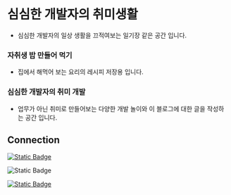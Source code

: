 # 심심한 개발자의 취미생활
- 심심한 개발자의 일상 생활을 끄적여보는 일기장 같은 공간 입니다.

### 자취생 밥 만들어 먹기
- 집에서 해먹어 보는 요리의 레시피 저장용 입니다.

### 심심한 개발자의 취미 개발
- 업무가 아닌 취미로 만들어보는 다양한 개발 놀이와 이 블로그에 대한 글을 작성하는 공간 입니다.

## Connection
[![Static Badge](https://img.shields.io/badge/Blog-222222?logo=githubpages&logoSize=auto&style=for-the-badge)](https://ballboydev.github.io/)

![Static Badge](https://img.shields.io/badge/yswgood0329%40gmail.com-EA4335?style=for-the-badge&logo=gmail&logoColor=EA4335&label=gmail&labelColor=FFFFFF)

[![Static Badge](https://img.shields.io/badge/%40ballboy.329-FFFFFF?style=for-the-badge&logo=instagram&logoColor=FFFFFF&label=INSTA&labelColor=E4405F)](https://www.instagram.com/ballboy.329)
